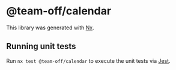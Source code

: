 # @team-off/calendar

This library was generated with [Nx](https://nx.dev).

## Running unit tests

Run `nx test @team-off/calendar` to execute the unit tests via [Jest](https://jestjs.io).
